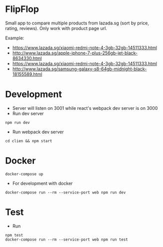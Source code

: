 # FlipFlop
Small app to compare multiple products from lazada.sg (sort by price, rating, reviews). Only work with product page url.

Example:

- https://www.lazada.sg/xiaomi-redmi-note-4-3gb-32gb-14511333.html
- http://www.lazada.sg/apple-iphone-7-plus-256gb-jet-black-8634330.html
- https://www.lazada.sg/xiaomi-redmi-note-4-3gb-32gb-14511333.html
- http://www.lazada.sg/samsung-galaxy-s8-64gb-midnight-black-18155589.html 

# Development

- Server will listen on 3001 while react's webpack dev server is on 3000
- Run dev server 
```
npm run dev
```
- Run webpack dev server
```
cd clien && npm start
```

# Docker
```
docker-compose up
```
- For development with docker
```
docker-compose run --rm --service-port web npm run dev
```

# Test
- Run
```
npm test
docker-compose run --rm --service-port web npm run test
```
